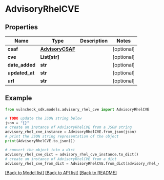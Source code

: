 # AdvisoryRhelCVE


## Properties

Name | Type | Description | Notes
------------ | ------------- | ------------- | -------------
**csaf** | [**AdvisoryCSAF**](AdvisoryCSAF.md) |  | [optional] 
**cve** | **List[str]** |  | [optional] 
**date_added** | **str** |  | [optional] 
**updated_at** | **str** |  | [optional] 
**url** | **str** |  | [optional] 

## Example

```python
from vulncheck_sdk.models.advisory_rhel_cve import AdvisoryRhelCVE

# TODO update the JSON string below
json = "{}"
# create an instance of AdvisoryRhelCVE from a JSON string
advisory_rhel_cve_instance = AdvisoryRhelCVE.from_json(json)
# print the JSON string representation of the object
print(AdvisoryRhelCVE.to_json())

# convert the object into a dict
advisory_rhel_cve_dict = advisory_rhel_cve_instance.to_dict()
# create an instance of AdvisoryRhelCVE from a dict
advisory_rhel_cve_from_dict = AdvisoryRhelCVE.from_dict(advisory_rhel_cve_dict)
```
[[Back to Model list]](../README.md#documentation-for-models) [[Back to API list]](../README.md#documentation-for-api-endpoints) [[Back to README]](../README.md)


